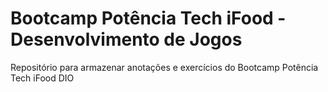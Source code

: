 # Bootcamp Potência Tech iFood - Desenvolvimento de Jogos
Repositório para armazenar anotações e exercícios do Bootcamp Potência Tech iFood DIO

